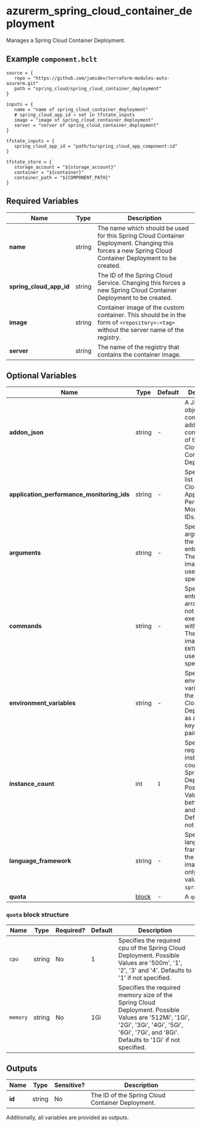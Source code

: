 # azurerm_spring_cloud_container_deployment

Manages a Spring Cloud Container Deployment.

## Example `component.hclt`

```hcl
source = {
   repo = "https://github.com/jumidev/terraform-modules-auto-azurerm.git"   
   path = "spring_cloud/spring_cloud_container_deployment"   
}

inputs = {
   name = "name of spring_cloud_container_deployment"   
   # spring_cloud_app_id → set in tfstate_inputs
   image = "image of spring_cloud_container_deployment"   
   server = "server of spring_cloud_container_deployment"   
}

tfstate_inputs = {
   spring_cloud_app_id = "path/to/spring_cloud_app_component:id"   
}

tfstate_store = {
   storage_account = "${storage_account}"   
   container = "${container}"   
   container_path = "${COMPONENT_PATH}"   
}

```

## Required Variables

| Name | Type |  Description |
| ---- | --------- |  ----------- |
| **name** | string |  The name which should be used for this Spring Cloud Container Deployment. Changing this forces a new Spring Cloud Container Deployment to be created. | 
| **spring_cloud_app_id** | string |  The ID of the Spring Cloud Service. Changing this forces a new Spring Cloud Container Deployment to be created. | 
| **image** | string |  Container image of the custom container. This should be in the form of `<repository>:<tag>` without the server name of the registry. | 
| **server** | string |  The name of the registry that contains the container image. | 

## Optional Variables

| Name | Type |  Default  |  Description |
| ---- | --------- |  ----------- | ----------- |
| **addon_json** | string |  -  |  A JSON object that contains the addon configurations of the Spring Cloud Container Deployment. | 
| **application_performance_monitoring_ids** | string |  -  |  Specifies a list of Spring Cloud Application Performance Monitoring IDs. | 
| **arguments** | string |  -  |  Specifies the arguments to the entrypoint. The docker image's `CMD` is used if not specified. | 
| **commands** | string |  -  |  Specifies the entrypoint array. It will not be executed within a shell. The docker image's `ENTRYPOINT` is used if not specified. | 
| **environment_variables** | string |  -  |  Specifies the environment variables of the Spring Cloud Deployment as a map of key-value pairs. | 
| **instance_count** | int |  `1`  |  Specifies the required instance count of the Spring Cloud Deployment. Possible Values are between `1` and `500`. Defaults to `1` if not specified. | 
| **language_framework** | string |  -  |  Specifies the language framework of the container image. The only possible value is `springboot`. | 
| **quota** | [block](#quota-block-structure) |  -  |  A `quota` block. | 

### `quota` block structure

| Name | Type | Required? | Default | Description |
| ---- | ---- | --------- | ------- | ----------- |
| `cpu` | string | No | 1 | Specifies the required cpu of the Spring Cloud Deployment. Possible Values are '500m', '1', '2', '3' and '4'. Defaults to '1' if not specified. |
| `memory` | string | No | 1Gi | Specifies the required memory size of the Spring Cloud Deployment. Possible Values are '512Mi', '1Gi', '2Gi', '3Gi', '4Gi', '5Gi', '6Gi', '7Gi', and '8Gi'. Defaults to '1Gi' if not specified. |



## Outputs

| Name | Type | Sensitive? | Description |
| ---- | ---- | --------- | --------- |
| **id** | string | No  | The ID of the Spring Cloud Container Deployment. | 

Additionally, all variables are provided as outputs.

